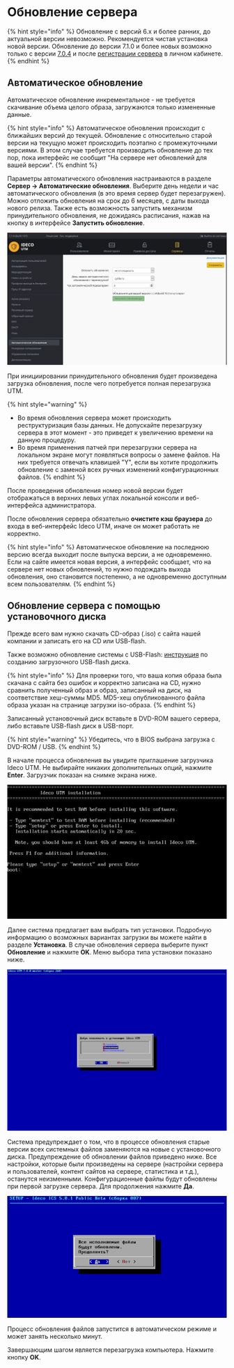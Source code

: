 # Обновление сервера

{% hint style="info" %}
Обновление с версий 6.х и более ранних, до актуальной версии невозможно. Рекомендуется чистая установка новой версии. Обновление до версии 7.1.0 и более новых возможно только с версии [7.0.4](http://iso-images.ideco.ru/ics/IdecoICS_704_109_all.iso) и после [регистрации сервера](registraciya_servera.md) в личном кабинете.
{% endhint %}

## Автоматическое обновление

Автоматическое обновление инкрементальное - не требуется скачивание объема целого образа, загружаются только измененные данные.

{% hint style="info" %}
Автоматическое обновления происходит с ближайших версий до текущей. Обновление с относительно старой версии на текущую может происходить поэтапно с промежуточными версиями. В этом случае требуется производить обновление до тех пор, пока интерфейс не сообщит "На сервере нет обновлений для вашей версии".
{% endhint %}

Параметры автоматического обновления настраиваются в разделе **Сервер -&gt; Автоматические обновления**. Выберите день недели и час автоматического обновления \(в это время сервер будет перезагружен\). Можно отложить обновления на срок до 6 месяцев, с даты выхода нового релиза. Также есть возможность запустить механизм принудительного обновления, не дожидаясь расписания, нажав на кнопку в интерфейсе **Запустить обновление**.

![](../.gitbook/assets/6587114.jpg)

При инициировании принудительного обновления будет произведена загрузка обновления, после чего потребуется полная перезагрузка UTM.

{% hint style="warning" %}
* Во время обновления сервера может происходить реструктуризация базы данных. Не допускайте перезагрузку сервера в этот момент - это приведет к увеличению времени на данную процедуру. 
* Во время применения патчей при перезагрузки сервера на локальном экране могут появляться вопросы о замене файлов. На них требуется отвечать клавишей "Y", если вы хотите продолжить обновление с заменой всех ручных изменений конфигурационных файлов.
{% endhint %}

После проведения обновления номер новой версии будет отображаться в верхних левых углах локальной консоли и веб-интерфейса администратора.

После обновления сервера обязательно **очистите кэш браузера** до входа в веб-интерфейс Ideco UTM, иначе он может работать не корректно.

{% hint style="info" %}
Автоматическое обновление на последнюю версию всегда выходит после выпуска версии, а не одновременно. Если на сайте имеется новая версия, а интерфейс сообщает, что на сервере нет новых обновлений, то нужно подождать выхода обновления, оно становится постепенно, а не одновременно доступным всем пользователям.
{% endhint %}

## Обновление сервера с помощью установочного диска

Прежде всего вам нужно скачать CD-образ \(.iso\) с сайта нашей компании и записать его на CD или USB-flash.

Также возможно обновление системы с USB-Flash: [инструкция](../usb.md) по созданию загрузочного USB-flash диска.

{% hint style="info" %}
Для проверки того, что ваша копия образа была скачана с сайта без ошибок и корректно записана на CD, нужно сравнить полученный образ и образ, записанный на диск, на соответствие хеш-суммы MD5. MD5-хеш опубликованного файла образа указан на странице загрузки iso-образа.
{% endhint %}

Записанный установочный диск вставьте в DVD-ROM вашего сервера, либо вставьте USB-flash диск в USB-порт.

{% hint style="warning" %}
Убедитесь, что в BIOS выбрана загрузка с DVD-ROM / USB.
{% endhint %}

В начале процесса обновления вы увидите приглашение загрузчика Ideco UTM. Не выбирайте никаких дополнительных опций, нажмите **Enter**. Загрузчик показан на снимке экрана ниже.

![](../.gitbook/assets/6587110.jpg)

Далее система предлагает вам выбрать тип установки. Подробную информацию о возможных вариантах загрузки вы можете найти в разделе **Установка**. В случае обновления сервера выберите пункт **Обновление** и нажмите **OK**. Меню выбора типа установки показано ниже.

![](../.gitbook/assets/6587111.jpg)

Система предупреждает о том, что в процессе обновления старые версии всех системных файлов заменяются на новые с установочного диска. Предупреждение об обновлении файлов приведено ниже. Все настройки, которые были произведены на сервере \(настройки сервера и пользователей, контент сайтов на сервере, статистика и т.д.\), останутся неизменными. Конфигурационные файлы будут обновлены при первой загрузке сервера. Для продолжения нажмите **Да**.

![](../.gitbook/assets/1441937.png)

Процесс обновления файлов запустится в автоматическом режиме и может занять несколько минут.

Завершающим шагом является перезагрузка компьютера. Нажмите кнопку **OK**.

